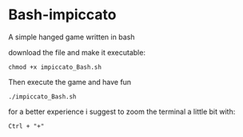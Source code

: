 # Bash-impiccato
A simple hanged game written in bash

download the file and make it executable:

`chmod +x impiccato_Bash.sh`

Then execute the game and have fun

`./impiccato_Bash.sh`

for a better experience i suggest to zoom the terminal a little bit with:

`Ctrl + "+"`

